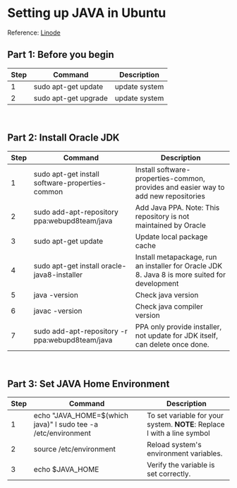 <h1>Setting up JAVA in Ubuntu</h1>

Reference: [Linode](https://www.linode.com/docs/development/java/install-java-on-ubuntu-16-04/) 

<h2>Part 1: Before you begin</h2>

|Step|Command             |Description  |
|----|--------------------|-------------|
|1   |sudo apt-get update |update system|
|2   |sudo apt-get upgrade|update system|

<br>

<h2>Part 2: Install Oracle JDK</h2>

|Step|Command                                                |Description                                                                        |    
|----|-------------------------------------------------------|-----------------------------------------------------------------------------------|
|1   |sudo apt-get install software-properties-common|Install software-properties-common, provides and easier way to add new repositories|
|2   |sudo add-apt-repository ppa:webupd8team/java   |Add Java PPA. Note: This repository is not maintained by Oracle                    |
|3   |sudo apt-get update                                    |Update local package cache                                                         |
|4   |sudo apt-get install oracle-java8-installer    |Install metapackage, run an installer for Oracle JDK 8. Java 8 is more suited for development|
|5   |java -version                                          |Check java version|
|6   |javac -version                                         |Check java compiler version|
|7   |sudo add-apt-repository -r ppa:webupd8team/java|PPA only provide installer, not update for JDK itself, can delete once done.|

<br>

<h2>Part 3: Set JAVA Home Environment</h2>

|Step|Command|Description|
|----|-------|-----------|
|1   |echo "JAVA_HOME=$(which java)" l sudo tee -a /etc/environment|To set variable for your system. **NOTE**: Replace l with a line symbol|
|2   |source /etc/environment|Reload system's environment variables.|
|3   |echo $JAVA_HOME|Verify the variable is set correctly.|